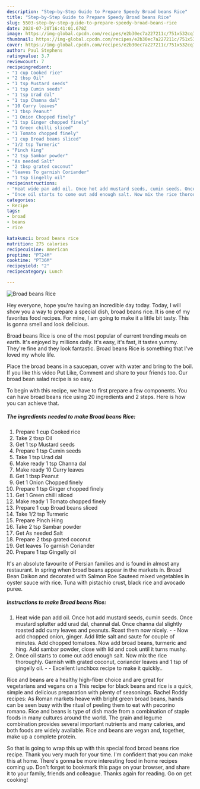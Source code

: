 ```yaml
---
description: "Step-by-Step Guide to Prepare Speedy Broad beans Rice"
title: "Step-by-Step Guide to Prepare Speedy Broad beans Rice"
slug: 5503-step-by-step-guide-to-prepare-speedy-broad-beans-rice
date: 2020-07-20T16:41:01.678Z
image: https://img-global.cpcdn.com/recipes/e2b30ec7a227211c/751x532cq70/broad-beans-rice-recipe-main-photo.jpg
thumbnail: https://img-global.cpcdn.com/recipes/e2b30ec7a227211c/751x532cq70/broad-beans-rice-recipe-main-photo.jpg
cover: https://img-global.cpcdn.com/recipes/e2b30ec7a227211c/751x532cq70/broad-beans-rice-recipe-main-photo.jpg
author: Paul Stephens
ratingvalue: 3.7
reviewcount: 7
recipeingredient:
- "1 cup Cooked rice"
- "2 tbsp Oil"
- "1 tsp Mustard seeds"
- "1 tsp Cumin seeds"
- "1 tsp Urad dal"
- "1 tsp Channa dal"
- "10 Curry leaves"
- "1 tbsp Peanut"
- "1 Onion Chopped finely"
- "1 tsp Ginger chopped finely"
- "1 Green chilli sliced"
- "1 Tomato chopped finely"
- "1 cup Broad beans sliced"
- "1/2 tsp Turmeric"
- "Pinch Hing"
- "2 tsp Sambar powder"
- "As needed Salt"
- "2 tbsp grated coconut"
- "leaves To garnish Coriander"
- "1 tsp Gingelly oil"
recipeinstructions:
- "Heat wide pan add oil. Once hot add mustard seeds, cumin seeds. Once mustard splutter add urad dal, channal dal. Once channa dal slightly roasted add curry leaves and peanuts. Roast them now nicely.   Now add chopped onion, ginger. Add little salt and saute for couple of minutes. Add chopped tomatoes. Now add broad beans, turmeric and hing. Add sambar powder, close with lid and cook until it turns mushy."
- "Once oil starts to come out add enough salt. Now mix the rice thoroughly. Garnish with grated coconut, coriander leaves and 1 tsp of gingelly oil.  Excellent lunchbox recipe to make it quickly.."
categories:
- Recipe
tags:
- broad
- beans
- rice

katakunci: broad beans rice 
nutrition: 275 calories
recipecuisine: American
preptime: "PT24M"
cooktime: "PT36M"
recipeyield: "2"
recipecategory: Lunch

---
```



![Broad beans Rice](https://img-global.cpcdn.com/recipes/e2b30ec7a227211c/751x532cq70/broad-beans-rice-recipe-main-photo.jpg)

Hey everyone, hope you're having an incredible day today. Today, I will show you a way to prepare a special dish, broad beans rice. It is one of my favorites food recipes. For mine, I am going to make it a little bit tasty. This is gonna smell and look delicious.

Broad beans Rice is one of the most popular of current trending meals on earth. It's enjoyed by millions daily. It's easy, it's fast, it tastes yummy. They're fine and they look fantastic. Broad beans Rice is something that I've loved my whole life.

Place the broad beans in a saucepan, cover with water and bring to the boil. If you like this video Put Like, Comment and share to your friends too. Our broad bean salad recipe is so easy.


To begin with this recipe, we have to first prepare a few components. You can have broad beans rice using 20 ingredients and 2 steps. Here is how you can achieve that.

<!--inarticleads1-->

##### The ingredients needed to make Broad beans Rice:

1. Prepare 1 cup Cooked rice
1. Take 2 tbsp Oil
1. Get 1 tsp Mustard seeds
1. Prepare 1 tsp Cumin seeds
1. Take 1 tsp Urad dal
1. Make ready 1 tsp Channa dal
1. Make ready 10 Curry leaves
1. Get 1 tbsp Peanut
1. Get 1 Onion Chopped finely
1. Prepare 1 tsp Ginger chopped finely
1. Get 1 Green chilli sliced
1. Make ready 1 Tomato chopped finely
1. Prepare 1 cup Broad beans sliced
1. Take 1/2 tsp Turmeric
1. Prepare Pinch Hing
1. Take 2 tsp Sambar powder
1. Get As needed Salt
1. Prepare 2 tbsp grated coconut
1. Get leaves To garnish Coriander
1. Prepare 1 tsp Gingelly oil


It&#39;s an absolute favourite of Persian families and is found in almost any restaurant. In spring when broad beans appear in the markets in. Broad Bean Daikon and decorated with Salmon Roe Sauteed mixed vegetables in oyster sauce with rice. Tuna with pistachio crust, black rice and avocado puree. 

<!--inarticleads2-->

##### Instructions to make Broad beans Rice:

1. Heat wide pan add oil. Once hot add mustard seeds, cumin seeds. Once mustard splutter add urad dal, channal dal. Once channa dal slightly roasted add curry leaves and peanuts. Roast them now nicely.  -  - Now add chopped onion, ginger. Add little salt and saute for couple of minutes. Add chopped tomatoes. Now add broad beans, turmeric and hing. Add sambar powder, close with lid and cook until it turns mushy.
1. Once oil starts to come out add enough salt. Now mix the rice thoroughly. Garnish with grated coconut, coriander leaves and 1 tsp of gingelly oil. -  - Excellent lunchbox recipe to make it quickly..


Rice and beans are a healthy high-fiber choice and are great for vegetarians and vegans on a This recipe for black beans and rice is a quick, simple and delicious preparation with plenty of seasonings. Rachel Roddy recipes: As Roman markets heave with bright green broad beans, hands can be seen busy with the ritual of peeling them to eat with pecorino romano. Rice and beans is type of dish made from a combination of staple foods in many cultures around the world. The grain and legume combination provides several important nutrients and many calories, and both foods are widely available. Rice and beans are vegan and, together, make up a complete protein. 

So that is going to wrap this up with this special food broad beans rice recipe. Thank you very much for your time. I'm confident that you can make this at home. There's gonna be more interesting food in home recipes coming up. Don't forget to bookmark this page on your browser, and share it to your family, friends and colleague. Thanks again for reading. Go on get cooking!
